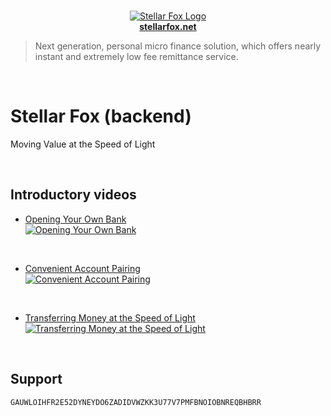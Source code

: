 <p align="center">
    <br />
    <a title="Learn more about Stellar Fox" href="https://stellarfox.net/" target="_blank">
        <img src="https://raw.githubusercontent.com/stellar-fox/stellar-fox.github.io/master/favicon.ico" alt="Stellar Fox Logo" />
        <br />
        <b>stellarfox.net</b>
    </a>
</p>

> Next generation, personal micro finance solution, which offers nearly instant and extremely low fee remittance service.

<br />




# Stellar Fox (backend)

Moving Value at the Speed of Light

<br />




## Introductory videos

* [Opening Your Own Bank](https://youtu.be/ScPSsJDN4fk)<br />
[
    ![Opening Your Own Bank](https://i.ytimg.com/vi/ScPSsJDN4fk/mqdefault.jpg)
](https://youtu.be/ScPSsJDN4fk "Opening Your Own Bank")
<br />

* [Convenient Account Pairing](https://youtu.be/oB9H0QKAtRI)<br />
[
    ![Convenient Account Pairing](https://i.ytimg.com/vi/oB9H0QKAtRI/mqdefault.jpg)
](https://youtu.be/oB9H0QKAtRI "Convenient Account Pairing")
<br />

* [Transferring Money at the Speed of Light](https://youtu.be/K7x7HIlsAPU)<br />
[
    ![Transferring Money at the Speed of Light](https://i.ytimg.com/vi/K7x7HIlsAPU/mqdefault.jpg)
](https://youtu.be/K7x7HIlsAPU "Transferring Money at the Speed of Light")

<br />




## Support

```
GAUWLOIHFR2E52DYNEYDO6ZADIDVWZKK3U77V7PMFBNOIOBNREQBHBRR
```
